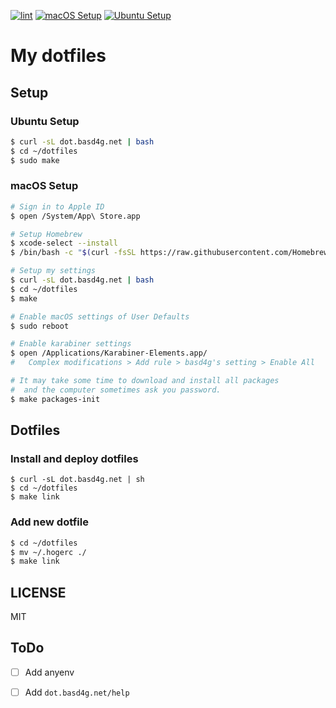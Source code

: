 [![lint](https://github.com/basd4g/dotfiles/workflows/lint/badge.svg)](https://github.com/basd4g/dotfiles/actions?query=workflow%3Alint)
[![macOS Setup](https://github.com/basd4g/dotfiles/workflows/macOS%20Setup/badge.svg)](https://github.com/basd4g/dotfiles/actions?query=workflow%3A%22macOS+Setup%22)
[![Ubuntu Setup](https://github.com/basd4g/dotfiles/workflows/Ubuntu%20Setup/badge.svg)](https://github.com/basd4g/dotfiles/actions?query=workflow%3A%22Ubuntu+Setup%22)

# My dotfiles

## Setup

### Ubuntu Setup

```sh
$ curl -sL dot.basd4g.net | bash
$ cd ~/dotfiles
$ sudo make
```

### macOS Setup

```sh
# Sign in to Apple ID
$ open /System/App\ Store.app

# Setup Homebrew
$ xcode-select --install
$ /bin/bash -c "$(curl -fsSL https://raw.githubusercontent.com/Homebrew/install/master/install.sh)"

# Setup my settings
$ curl -sL dot.basd4g.net | bash
$ cd ~/dotfiles
$ make

# Enable macOS settings of User Defaults
$ sudo reboot

# Enable karabiner settings
$ open /Applications/Karabiner-Elements.app/
#   Complex modifications > Add rule > basd4g's setting > Enable All

# It may take some time to download and install all packages
#  and the computer sometimes ask you password.
$ make packages-init
```

## Dotfiles

### Install and deploy dotfiles

```
$ curl -sL dot.basd4g.net | sh
$ cd ~/dotfiles
$ make link
```

### Add new dotfile

```sh
$ cd ~/dotfiles
$ mv ~/.hogerc ./
$ make link
```

## LICENSE

MIT

## ToDo

- [ ] Add anyenv
- [ ] Add `dot.basd4g.net/help`

